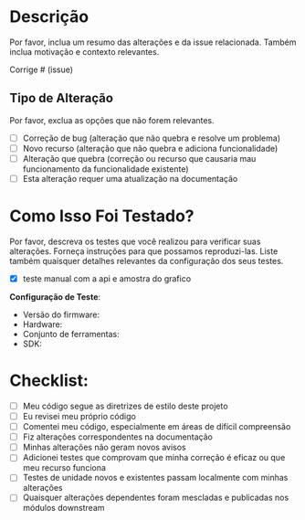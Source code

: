 # Descrição

Por favor, inclua um resumo das alterações e da issue relacionada. Também inclua motivação e contexto relevantes.

Corrige # (issue)

## Tipo de Alteração

Por favor, exclua as opções que não forem relevantes.

- [ ] Correção de bug (alteração que não quebra e resolve um problema)
- [ ] Novo recurso (alteração que não quebra e adiciona funcionalidade)
- [ ] Alteração que quebra (correção ou recurso que causaria mau funcionamento da funcionalidade existente)
- [ ] Esta alteração requer uma atualização na documentação

# Como Isso Foi Testado?

Por favor, descreva os testes que você realizou para verificar suas alterações. Forneça instruções para que possamos reproduzi-las. Liste também quaisquer detalhes relevantes da configuração dos seus testes.

- [x] teste manual com a api e amostra do grafico

**Configuração de Teste**:
* Versão do firmware:
* Hardware:
* Conjunto de ferramentas:
* SDK:

# Checklist:

- [ ] Meu código segue as diretrizes de estilo deste projeto
- [ ] Eu revisei meu próprio código
- [ ] Comentei meu código, especialmente em áreas de difícil compreensão
- [ ] Fiz alterações correspondentes na documentação
- [ ] Minhas alterações não geram novos avisos
- [ ] Adicionei testes que comprovam que minha correção é eficaz ou que meu recurso funciona
- [ ] Testes de unidade novos e existentes passam localmente com minhas alterações
- [ ] Quaisquer alterações dependentes foram mescladas e publicadas nos módulos downstream
